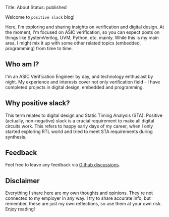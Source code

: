 Title: About
Status: published

Welcome to `positive slack` blog!

Here, I'm exploring and sharing insights on verification and digital design.
At the moment, I'm focused on ASIC verification, so you can expect posts on things like SystemVerilog, UVM, Python, etc. mainly. While this is my main area, I might mix it up with some other related topics (embedded, programming) from time to time.

## Who am I?

I'm an ASIC Verification Engineer by day, and technology enthusiast by night. My experience and interests cover not only verification field - I have completed projects in digital design, embedded and programming.

## Why positive slack?

This term relates to digital design and Static Timing Analysis (STA).
Positive (actually, non-negative) slack is a crucial requirement to make all digital circuits work. This refers to happy early days of my career, when I only started exploring RTL world and tried to meet STA requirements during synthesis.

## Feedback

Feel free to leave any feedback via [Github discussions](https://github.com/positive-slack/positive-slack.github.io/discussions/categories/feedback).

## Disclaimer

Everything I share here are my own thoughts and opinions. They're not connected to my employer in any way. I try to share accurate info, but remember, these are just my own reflections, so use them at your own risk. Enjoy reading!